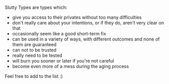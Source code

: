Slutty Types are types which:

- give you access to their privates without too many difficulties
- don't really care about your intentions, or if they do, aren't very clear on that
- occasionally seem like a good short-term fix
- can be used in a variety of ways, with different outcomes and none of them are guaranteed
- can not to be trusted
- really need to be tested
- will burn you sooner or later if you're not careful
- become even more of a mess during the aging process

Feel free to add to the list :)
